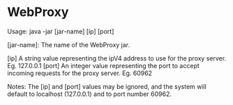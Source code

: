 WebProxy
========

Usage:
java -jar [jar-name] [ip] [port]

[jar-name]:
	The name of the WebProxy jar.

[ip]
	A string value representing the ipV4 address to use for the 
	proxy server. Eg. 127.0.0.1
[port]
	An integer value representing the port to accept incoming requests
	for the proxy server. Eg. 60962

Notes:
	The [ip] and [port] values may be ignored, and the system will 
	default to localhost (127.0.0.1) and to port number 60962.
